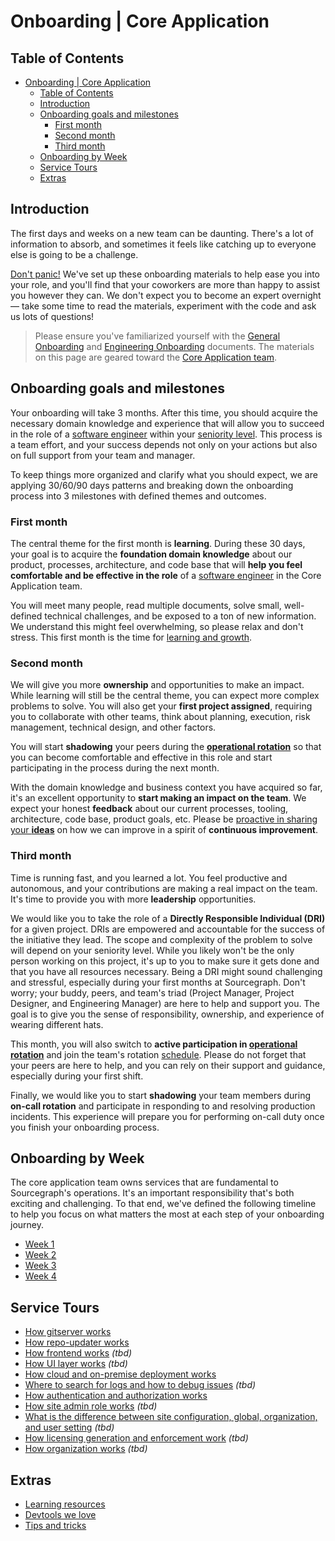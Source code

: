# Onboarding | Core Application

## Table of Contents

- [Onboarding | Core Application](#onboarding--core-application)
  - [Table of Contents](#table-of-contents)
  - [Introduction](#introduction)
  - [Onboarding goals and milestones](#onboarding-goals-and-milestones)
    - [First month](#first-month)
    - [Second month](#second-month)
    - [Third month](#third-month)
  - [Onboarding by Week](#onboarding-by-week)
  - [Service Tours](#service-tours)
  - [Extras](#extras)

## Introduction

The first days and weeks on a new team can be daunting. There's a lot of information to absorb, and sometimes it feels like catching up to everyone else is going to be a challenge.

<!-- TODO: Add back logo -->

[Don't panic!](https://en.wikipedia.org/wiki/Phrases_from_The_Hitchhiker%27s_Guide_to_the_Galaxy#Don't_Panic) We've set up these onboarding materials to help ease you into your role, and you'll find that your coworkers are more than happy to assist you however they can. We don't expect you to become an expert overnight — take some time to read the materials, experiment with the code and ask us lots of questions!

> Please ensure you've familiarized yourself with the [General Onboarding](../../../people-ops/onboarding/index.md#for-all-new-teammates) and [Engineering Onboarding](../../onboarding/index.md#engineering-onboarding) documents. The materials on this page are geared toward the [Core Application team](../index.md).

## Onboarding goals and milestones

Your onboarding will take 3 months. After this time, you should acquire the necessary domain knowledge and experience that will allow you to succeed in the role of a [software engineer](../../roles.md#software-engineer) within your [seniority level](../../career-development/framework.md#levels). This process is a team effort, and your success depends not only on your actions but also on full support from your team and manager.

To keep things more organized and clarify what you should expect, we are applying 30/60/90 days patterns and breaking down the onboarding process into 3 milestones with defined themes and outcomes.

### First month

The central theme for the first month is **learning**. During these 30 days, your goal is to acquire the **foundation domain knowledge** about our product, processes, architecture, and code base that will **help you feel comfortable and be effective in the role** of a [software engineer](../../roles.md#software-engineer) in the Core Application team.

You will meet many people, read multiple documents, solve small, well-defined technical challenges, and be exposed to a ton of new information. We understand this might feel overwhelming, so please relax and don't stress. This first month is the time for [learning and growth](../../../company/values.md#continuously-grow).

### Second month

We will give you more **ownership** and opportunities to make an impact. While learning will still be the central theme, you can expect more complex problems to solve. You will also get your **first project assigned**, requiring you to collaborate with other teams, think about planning, execution, risk management, technical design, and other factors.

You will start **shadowing** your peers during the **[operational rotation](../operational-rotation.md)** so that you can become comfortable and effective in this role and start participating in the process during the next month.

With the domain knowledge and business context you have acquired so far, it's an excellent opportunity to **start making an impact on the team**. We expect your honest **feedback** about our current processes, tooling, architecture, code base, product goals, etc. Please be [proactive in sharing your **ideas**](../../../company/values.md#high-agency) on how we can improve in a spirit of **continuous improvement**.

### Third month

Time is running fast, and you learned a lot. You feel productive and autonomous, and your contributions are making a real impact on the team. It's time to provide you with more **leadership** opportunities.

We would like you to take the role of a **Directly Responsible Individual (DRI)** for a given project. DRIs are empowered and accountable for the success of the initiative they lead. The scope and complexity of the problem to solve will depend on your seniority level. While you likely won't be the only person working on this project, it's up to you to make sure it gets done and that you have all resources necessary. Being a DRI might sound challenging and stressful, especially during your first months at Sourcegraph. Don't worry; your buddy, peers, and team's triad (Project Manager, Project Designer, and Engineering Manager) are here to help and support you. The goal is to give you the sense of responsibility, ownership, and experience of wearing different hats.

This month, you will also switch to **active participation in [operational rotation](../operational-rotation.md)** and join the team's rotation [schedule](https://sourcegraph.app.opsgenie.com/settings/schedule/detail/b553cefc-2466-4ad2-ad0c-66937c790bbf). Please do not forget that your peers are here to help, and you can rely on their support and guidance, especially during your first shift.

Finally, we would like you to start **shadowing** your team members during **on-call rotation** and participate in responding to and resolving production incidents. This experience will prepare you for performing on-call duty once you finish your onboarding process.

## Onboarding by Week

The core application team owns services that are fundamental to Sourcegraph's operations. It's an important responsibility that's both exciting and challenging. To that end, we've defined the following timeline to help you focus on what matters the most at each step of your onboarding journey.

- [Week 1](week-1.md)
- [Week 2](week-2.md)
- [Week 3](week-3.md)
- [Week 4](week-4.md)

## Service Tours

- [How gitserver works](how-gitserver-works.md)
- [How repo-updater works](how-repo-updater-works.md)
- [How frontend works](#) _(tbd)_
- [How UI layer works](#) _(tbd)_
- [How cloud and on-premise deployment works](../../deployments/index.md)
- [Where to search for logs and how to debug issues](#) _(tbd)_
- [How authentication and authorization works](#)
- [How site admin role works](#) _(tbd)_
- [What is the difference between site configuration, global, organization, and user setting](#) _(tbd)_
- [How licensing generation and enforcement work](#) _(tbd)_
- [How organization works](#) _(tbd)_

## Extras

- [Learning resources](learning-resources.md)
- [Devtools we love](devtools-we-love.md)
- [Tips and tricks](tips-and-tricks.md)
